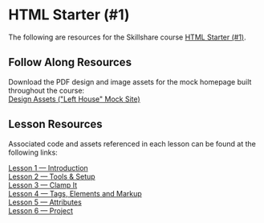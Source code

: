 # HTML Starter (#1)

The following are resources for the Skillshare course [HTML Starter (#1)](https://www.skillshare.com/classes/Become-a-Web-Developer-HTML-Starter-1/828441821).

## Follow Along Resources

Download the PDF design and image assets for the mock homepage built throughout the course:  
[Design Assets ("Left House" Mock Site)](https://github.com/scottusrobus/become-a-web-developer/raw/master/01-html-starter/asset-package/left-house-package.zip)

## Lesson Resources

Associated code and assets referenced in each lesson can be found at the following links:  

[Lesson 1 — Introduction](01-introduction)  
[Lesson 2 — Tools & Setup](02-tools-and-setup)  
[Lesson 3 — Clamp It](03-clamp-it)  
[Lesson 4 — Tags, Elements and Markup](04-tags-elements-and-markup)  
[Lesson 5 — Attributes](05-attributes)  
[Lesson 6 — Project](06-project)  
